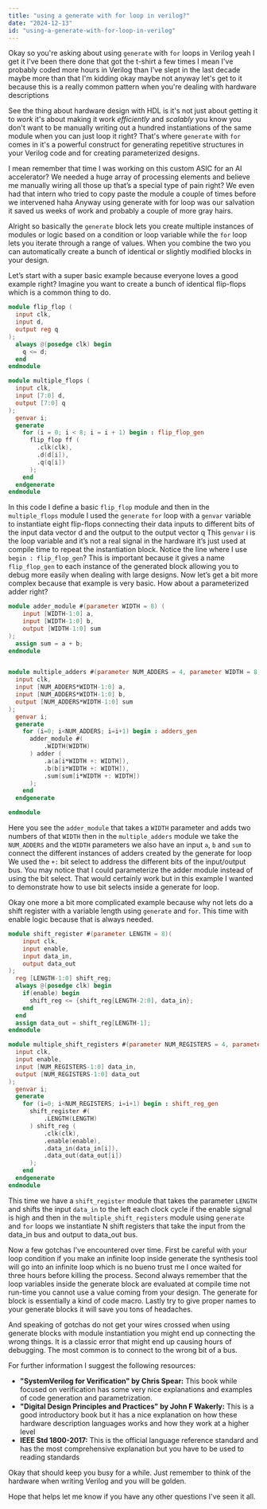 ```yaml
---
title: "using a generate with for loop in verilog?"
date: "2024-12-13"
id: "using-a-generate-with-for-loop-in-verilog"
---
```


Okay so you're asking about using `generate` with `for` loops in Verilog yeah I get it I've been there done that got the t-shirt a few times I mean I've probably coded more hours in Verilog than I've slept in the last decade maybe more than that I'm kidding okay maybe not anyway let's get to it because this is a really common pattern when you're dealing with hardware descriptions

See the thing about hardware design with HDL is it's not just about getting it to *work* it's about making it work *efficiently* and *scalably* you know you don't want to be manually writing out a hundred instantiations of the same module when you can just loop it right? That's where `generate` with `for` comes in it's a powerful construct for generating repetitive structures in your Verilog code and for creating parameterized designs.

I mean remember that time I was working on this custom ASIC for an AI accelerator? We needed a huge array of processing elements and believe me manually wiring all those up that’s a special type of pain right? We even had that intern who tried to copy paste the module a couple of times before we intervened haha Anyway using generate with for loop was our salvation it saved us weeks of work and probably a couple of more gray hairs.

Alright so basically the `generate` block lets you create multiple instances of modules or logic based on a condition or loop variable while the `for` loop lets you iterate through a range of values. When you combine the two you can automatically create a bunch of identical or slightly modified blocks in your design.

Let’s start with a super basic example because everyone loves a good example right? Imagine you want to create a bunch of identical flip-flops which is a common thing to do.

```verilog
module flip_flop (
  input clk,
  input d,
  output reg q
);
  always @(posedge clk) begin
    q <= d;
  end
endmodule

module multiple_flops (
  input clk,
  input [7:0] d,
  output [7:0] q
);
  genvar i;
  generate
    for (i = 0; i < 8; i = i + 1) begin : flip_flop_gen
      flip_flop ff (
        .clk(clk),
        .d(d[i]),
        .q(q[i])
      );
    end
  endgenerate
endmodule

```

In this code I define a basic `flip_flop` module and then in the `multiple_flops` module I used the `generate` `for` loop with a `genvar` variable to instantiate eight flip-flops connecting their data inputs to different bits of the input data vector d and the output to the output vector q This `genvar` i is the loop variable and it’s not a real signal in the hardware it’s just used at compile time to repeat the instantiation block. Notice the line where I use `begin : flip_flop_gen`? This is important because it gives a name `flip_flop_gen` to each instance of the generated block allowing you to debug more easily when dealing with large designs.
Now let’s get a bit more complex because that example is very basic. How about a parameterized adder right?

```verilog
module adder_module #(parameter WIDTH = 8) (
    input [WIDTH-1:0] a,
    input [WIDTH-1:0] b,
    output [WIDTH-1:0] sum
);
  assign sum = a + b;
endmodule


module multiple_adders #(parameter NUM_ADDERS = 4, parameter WIDTH = 8)(
  input clk,
  input [NUM_ADDERS*WIDTH-1:0] a,
  input [NUM_ADDERS*WIDTH-1:0] b,
  output [NUM_ADDERS*WIDTH-1:0] sum
);
  genvar i;
  generate
    for (i=0; i<NUM_ADDERS; i=i+1) begin : adders_gen
      adder_module #(
          .WIDTH(WIDTH)
      ) adder (
          .a(a[i*WIDTH +: WIDTH]),
          .b(b[i*WIDTH +: WIDTH]),
          .sum(sum[i*WIDTH +: WIDTH])
      );
    end
  endgenerate

endmodule
```
Here you see the `adder_module` that takes a `WIDTH` parameter and adds two numbers of that `WIDTH` then in the `multiple_adders` module we take the `NUM_ADDERS` and the `WIDTH` parameters we also have an input `a`, `b` and `sum` to connect the different instances of adders created by the generate for loop We used  the `+:` bit select to address the different bits of the input/output bus. You may notice that I could parameterize the adder module instead of using the bit select. That would certainly work but in this example I wanted to demonstrate how to use bit selects inside a generate for loop.

Okay one more a bit more complicated example because why not lets do a shift register with a variable length using `generate` and `for`. This time with enable logic because that is always needed.

```verilog
module shift_register #(parameter LENGTH = 8)(
    input clk,
    input enable,
    input data_in,
    output data_out
);
  reg [LENGTH-1:0] shift_reg;
  always @(posedge clk) begin
    if(enable) begin
      shift_reg <= {shift_reg[LENGTH-2:0], data_in};
    end
  end
  assign data_out = shift_reg[LENGTH-1];
endmodule

module multiple_shift_registers #(parameter NUM_REGISTERS = 4, parameter LENGTH = 8)(
  input clk,
  input enable,
  input [NUM_REGISTERS-1:0] data_in,
  output [NUM_REGISTERS-1:0] data_out
);
  genvar i;
  generate
    for (i=0; i<NUM_REGISTERS; i=i+1) begin : shift_reg_gen
      shift_register #(
          .LENGTH(LENGTH)
      ) shift_reg (
          .clk(clk),
          .enable(enable),
          .data_in(data_in[i]),
          .data_out(data_out[i])
      );
    end
  endgenerate
endmodule

```
This time we have a `shift_register` module that takes the parameter `LENGTH` and shifts the input `data_in` to the left each clock cycle if the enable signal is high and then in the `multiple_shift_registers` module using `generate` and `for` loops we instantiate N shift registers that take the input from the data_in bus and output to data_out bus.

Now a few gotchas I've encountered over time. First be careful with your loop condition if you make an infinite loop inside generate the synthesis tool will go into an infinite loop which is no bueno trust me I once waited for three hours before killing the process. Second always remember that the loop variables inside the generate block are evaluated at compile time not run-time you cannot use a value coming from your design. The generate for block is essentially a kind of code macro. Lastly try to give proper names to your generate blocks it will save you tons of headaches.

And speaking of gotchas do not get your wires crossed when using generate blocks with module instantiation you might end up connecting the wrong things. It is a classic error that might end up causing hours of debugging. The most common is to connect to the wrong bit of a bus.

For further information I suggest the following resources:

*   **"SystemVerilog for Verification" by Chris Spear:** This book while focused on verification has some very nice explanations and examples of code generation and parametrization.
*   **"Digital Design Principles and Practices" by John F Wakerly:** This is a good introductory book but it has a nice explanation on how these hardware description languages works and how they work at a higher level
*   **IEEE Std 1800-2017:** This is the official language reference standard and has the most comprehensive explanation but you have to be used to reading standards

Okay that should keep you busy for a while. Just remember to think of the hardware when writing Verilog and you will be golden.

Hope that helps let me know if you have any other questions I've seen it all.
